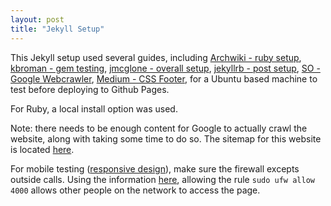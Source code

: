 ```yaml
---
layout: post
title: "Jekyll Setup"
---
```


This Jekyll setup used several guides, including
[Archwiki - ruby setup](https://wiki.archlinux.org/index.php/Ruby),
[kbroman - gem testing](https://kbroman.org/simple_site/pages/local_test.html),
[jmcglone - overall setup](http://jmcglone.com/guides/github-pages/),
[jekyllrb - post setup](https://jekyllrb.com/docs/step-by-step/08-blogging/),
[SO - Google Webcrawler](https://stackoverflow.com/questions/10376009/how-send-to-google-ping-after-add-new-post/13989836#13989836),
[Medium - CSS Footer](https://medium.com/@paynoattn/flexbox-sticky-footer-d19dab50c34),
for a Ubuntu based machine to test before deploying to Github Pages.

For Ruby, a local install option was used.

Note: there needs to be enough content for Google to actually crawl the website, along
with taking some time to do so. The sitemap for this website is located
[here](/sitemap.xml).

For mobile testing ([responsive design](https://developers.google.com/web/fundamentals/design-and-ux/responsive)), make
sure the firewall excepts outside calls. Using the information
[here](https://sashabrava.github.io/2018/making-Jekyll-available-on-local-network.html),
allowing the rule `sudo ufw allow 4000` allows other people on the network to access the
page.
